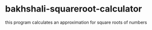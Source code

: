 # bakhshali-squareroot-calculator
this program calculates an approximation for square roots of numbers
